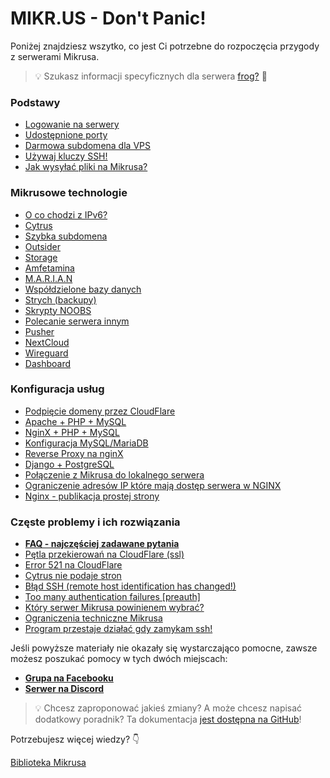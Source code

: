 # MIKR.US - Don't Panic!

Poniżej znajdziesz wszytko, co jest Ci potrzebne do rozpoczęcia przygody z serwerami Mikrusa. 

> 💡 Szukasz informacji specyficznych dla serwera [frog?](frog) 🐸 

### Podstawy
- [Logowanie na serwery](logowanie_na_serwery)
- [Udostępnione porty](udostepnione_porty)
- [Darmowa subdomena dla VPS](darmowa_subdomena_dla_vps)
- [Używaj kluczy SSH!](uzywaj_kluczy_ssh)
- [Jak wysyłać pliki na Mikrusa?](jak_wysylac_pliki_na_mikrusa)

### Mikrusowe technologie

- [O co chodzi z IPv6?](o_co_chodzi_z_ipv6)
- [Cytrus](cytrus)
- [Szybka subdomena](szybka_subdomena)
- [Outsider](outsider)
- [Storage](storage)
- [Amfetamina](amfetamina)
- [M.A.R.I.A.N](marian)
- [Współdzielone bazy danych](wspoldzielone_bazy_danych)
- [Strych (backupy)](strych_backupy)
- [Skrypty NOOBS](skrypty_noobs)
- [Polecanie serwera innym](polecanie_serwera_innym)
- [Pusher](pusher)
- [NextCloud](nextcloud)
- [Wireguard](wireguard)
- [Dashboard](dashboard)

### Konfiguracja usług

- [Podpięcie domeny przez CloudFlare](podpiecie_domeny_przez_cloudflare)
- [Apache + PHP + MySQL](apache_php_mysql)
- [NginX + PHP + MySQL](nginx_php_mysql)
- [Konfiguracja MySQL/MariaDB](konfiguracja_mysql_mariadb)
- [Reverse Proxy na nginX](reverse_proxy_na_nginx)
- [Django + PostgreSQL](django_postgresql)
- [Połączenie z Mikrusa do lokalnego serwera](polaczenie_z_mikrusa_do_lokalnego_serwera)
- [Ograniczenie adresów IP które mają dostęp serwera w NGINX](nginx_ograniczenie_dostepu_po_ip)
- [Nginx - publikacja prostej strony](nginx_publikacja_prostej_strony)

### Częste problemy i ich rozwiązania

- [**FAQ - najczęściej zadawane pytania**](faq_najczesciej_zadawane_pytania)
- [Pętla przekierowań na CloudFlare (ssl)](petla_przekierowan_na_cloudflare_ssl)
- [Error 521 na CloudFlare](error_521_na_cloudflare)
- [Cytrus nie podaje stron](cytrus_nie_podaje_stron)
- [Błąd SSH (remote host identification has changed!)](blad_ssh_remote_host_identification_has_changed)
- [Too many authentication failures [preauth]](too_many_authentication_failures_preauth)
- [Który serwer Mikrusa powinienem wybrać?](https://mikr.us/ktory)
- [Ograniczenia techniczne Mikrusa](ograniczenia_techniczne_mikrusa)
- [Program przestaje działać gdy zamykam ssh!](program_przestaje_dzialac_gdy_zamykam_ssh)

Jeśli powyższe materiały nie okazały się wystarczająco pomocne, zawsze możesz poszukać pomocy w tych dwóch miejscach:

- [**Grupa na Facebooku**](https://mikr.us/facebook)
- [**Serwer na Discord**](https://mikr.us/discord)

> 💡 Chcesz zaproponować jakieś zmiany? A może chcesz napisać dodatkowy poradnik? Ta dokumentacja [jest dostępna na GitHub](https://github.com/Mrugalski-pl/mikrus-dokumentacja)!

Potrzebujesz więcej wiedzy? 👇 

[Biblioteka Mikrusa](biblioteka_mikrusa)
